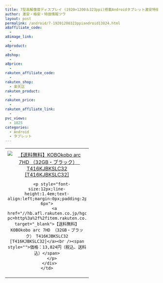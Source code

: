 ```yaml
---
title: 7型高解像度ディスプレイ (1920×1200＆323ppi)搭載Androidタブレット激安特価13,824円！送料無料！
author: 激安・格安・特価情報ツウ
layout: post
permalink: /android/7-19201200323ppiandroid13824.html
a8affiliate_code:
  -
a8image_link:
  -
a8product:
  -
a8shop:
  -
a8price:
  -
rakuten_affiliate_code:
  -
rakuten_shop:
  - 楽天店
rakuten_product:
  -
rakuten_price:
  -
rakuten_affiliate_link:
  -
pvc_views:
  - 1025
categories:
  - Android
  - タブレット
---
```

<table border="0" cellpadding="0" cellspacing="0">
  <tr>
    <td valign="top">
      <div style="border:1px none;margin:0px;padding:6px 0px;width:260px;text-align:center;float:left">
        <a href="//hb.afl.rakuten.co.jp/hgc/130df7e3.39bbeb66.130df7e4.ac0d4cc7/?pc=http%3a%2f%2fitem.rakuten.co.jp%2fbiccamera%2f4560470083331%2f%3fscid%3daf_link_tbl&m=http%3a%2f%2fm.rakuten.co.jp%2fbiccamera%2fi%2f10600979%2f" target="_blank"><img src="//hbb.afl.rakuten.co.jp/hgb/?pc=http%3a%2f%2fthumbnail.image.rakuten.co.jp%2f%400_mall%2fbiccamera%2fcabinet%2fdescription%2fpc%2fimg62323250.jpg%3f_ex%3d240x240&m=http%3a%2f%2fthumbnail.image.rakuten.co.jp%2f%400_mall%2fbiccamera%2fcabinet%2fdescription%2fpc%2fimg62323250.jpg" alt="【送料無料】KOBOkobo arc 7HD （32GB・ブラック）　T416KJBKSLC32 [T416KJBKSLC32]" border="0" style="margin:0px;padding:0px" /></a>

        <p style="font-size:12px;line-height:1.4em;text-align:left;margin:0px;padding:2px 6px">
          <a href="//hb.afl.rakuten.co.jp/hgc/130df7e3.39bbeb66.130df7e4.ac0d4cc7/?pc=http%3a%2f%2fitem.rakuten.co.jp%2fbiccamera%2f4560470083331%2f%3fscid%3daf_link_tbl&m=http%3a%2f%2fm.rakuten.co.jp%2fbiccamera%2fi%2f10600979%2f" target="_blank">【送料無料】KOBOkobo arc 7HD （32GB・ブラック）　T416KJBKSLC32 [T416KJBKSLC32]</a><br /><span style="">価格：13,824円（税込、送料込）</span>
        </p>
      </div>
    </td>
  </tr>
</table>